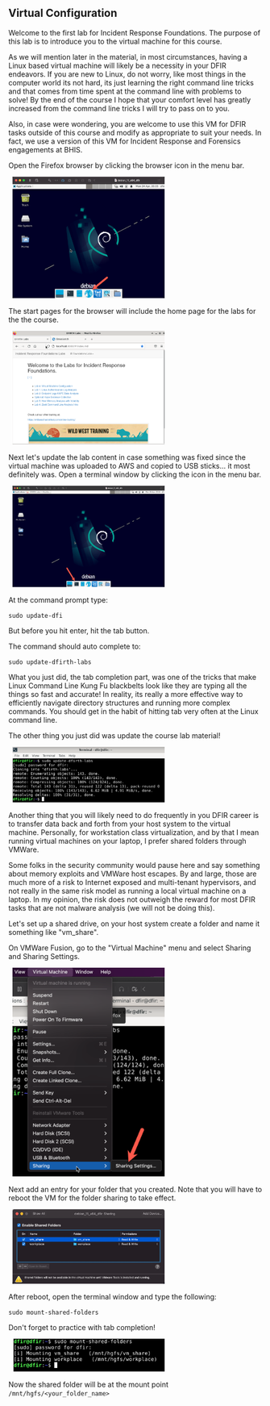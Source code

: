 ## Virtual Configuration

Welcome to the first lab for Incident Response Foundations.  The purpose of this lab is to introduce you to the virtual machine for this course.

As we will mention later in the material, in most circumstances, having a Linux based virtual machine will likely be a necessity in your DFIR endeavors.  If you are new to Linux, do not worry, like most things in the computer world its not hard, its just learning the right command line tricks and that comes from time spent at the command line with problems to solve! By the end of the course I hope that your comfort level has greatly increased from the command line tricks I will try to pass on to you.

Also, in case were wondering, you are welcome to use this VM for DFIR tasks outside of this course and modify as appropriate to suit your needs.  In fact, we use a version of this VM for Incident Response and Forensics engagements at BHIS.

Open the Firefox browser by clicking the browser icon in the menu bar.

&nbsp;
<img src="images/vm_setup_0.png"  width="60%" height="30%">
&nbsp;

The start pages for the browser will include the home page for the labs for the the course.

&nbsp;
<img src="images/vm_setup_1.png"  width="60%" height="30%">
&nbsp;

Next let's update the lab content in case something was fixed since the virtual machine was uploaded to AWS and copied to USB sticks... it most definitely was. Open a terminal window by clicking the icon in the menu bar. 

&nbsp;
<img src="images/vm_setup_2.png"  width="60%" height="30%">
&nbsp;

At the command prompt type:

```
sudo update-dfi
```

But before you hit enter, hit the tab button.

The command should auto complete to:

```
sudo update-dfirth-labs
```

What you just did, the tab completion part, was one of the tricks that make Linux Command Line Kung Fu blackbelts look like they are typing all the things so fast and accurate!  In reality, its really a more effective way to efficiently navigate directory structures and running more complex commands.  You should get in the habit of hitting tab very often at the Linux command line.

The other thing you just did was update the course lab material!

&nbsp;
<img src="images/vm_setup_3.png"  width="60%" height="30%">
&nbsp;

Another thing that you will likely need to do frequently in you DFIR career is to transfer data back and forth from your host system to the virtual machine.  Personally, for workstation class virtualization, and by that I mean running virtual machines on your laptop, I prefer shared folders through VMWare. 

Some folks in the security community would pause here and say something about memory exploits and VMWare host escapes.  By and large, those are much more of a risk to Internet exposed and multi-tenant hypervisors, and not really in the same risk model as running a local virtual machine on a laptop.  In my opinion, the risk does not outweigh the reward for most DFIR tasks that are not malware analysis (we will not be doing this).

Let's set up a shared drive, on your host system create a folder and name it something like "vm_share".

On VMWare Fusion, go to the "Virtual Machine" menu and select Sharing and Sharing Settings.


&nbsp;
<img src="images/vm_setup_4.png"  width="60%" height="30%">
&nbsp;

Next add an entry for your folder that you created.  Note that you will have to reboot the VM for the folder sharing to take effect.

&nbsp;
<img src="images/vm_setup_5.png"  width="60%" height="30%">
&nbsp;

After reboot, open the terminal window and type the following:

```
sudo mount-shared-folders
```
Don't forget to practice with tab completion!

&nbsp;
<img src="images/vm_setup_6.png"  width="60%" height="30%">
&nbsp;

Now the shared folder will be at the mount point `/mnt/hgfs/<your_folder_name>`
